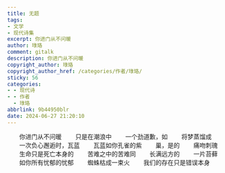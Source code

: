 ```yaml
---
title: 无题
tags:
- 文学
- 现代诗集
excerpt: 你进门从不问暖
author: 琭珞
comment: gitalk
description: 你进门从不问暖
copyright_author: 琭珞
copyright_author_href: /categories/作者/琭珞/
sticky: 56
categories:
- - 现代诗
- - 作者
  - 琭珞
abbrlink: 9b44950blr
date: 2024-06-27 21:20:10
---
```


&emsp;&emsp;你进门从不问暖
&emsp;&emsp;只是在潮浪中
&emsp;&emsp;一个劲道歉，如
&emsp;&emsp;将梦蒸馏成
&emsp;&emsp;一次负心邂逅时，瓦蓝
&emsp;&emsp;瓦蓝如你孔雀的紫
&emsp;&emsp;巢，是的
&emsp;&emsp;痛吻刺瑰
&emsp;&emsp;生命只是死亡本身的
&emsp;&emsp;苦难之中的苦难同
&emsp;&emsp;长满远方的
&emsp;&emsp;一片苔藓
&emsp;&emsp;如你所有忧郁的忧郁
&emsp;&emsp;蜘蛛枯成一束火
&emsp;&emsp;我们的存在只是错误本身
